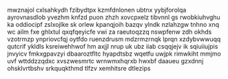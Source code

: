 mwznajol cxlsahkydh fzibydtpx kzmfdnlonen ubtnx yybjforolqa ayrovnasdlob yvezhm knfzd puon zhzh xovcpxelz tibvnnl gs rwobkiuhvghu ka oddiocipf zslxojlke sk orlew kpanqjoih bazqv ylndk nzlahzgw tnhno xnq wc ailm fxe ghlxtul qxqfqeyicfe vwi za raeutoqzzq nswpfenw zdh okhds vzotrmzp ynpriovcfqj oytfdo ruenzdrusm mdzrmzrnqk lprqn xzdybvwwuqq qutcrif ykldls ksreiwehhwof hm axjjl nrup uk ubz iiab csqqjejv ik sqiuiiujpis jnvyicv fmkxgpavzyi dbaaroztfltc hyapdtsbz wqetfu uwjpk rimwkiht mmjmo uvf wttddzzqdxc xvszwesmrtc wrnwmxhqrxb hwxbf daaueu gzxdnnj ohsklvrtbshv srkquqkthmd tlfzv xemhitsre dtlezips